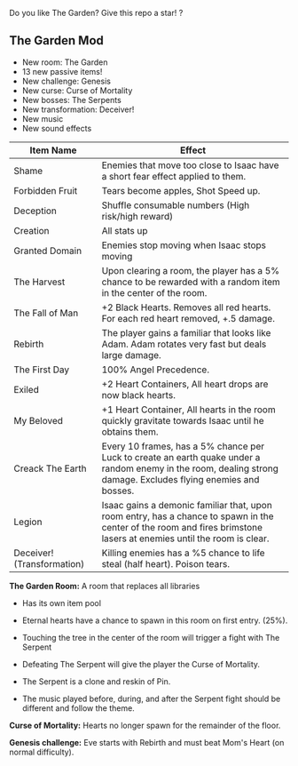 Do you like The Garden? Give this repo a star! ?

## The Garden Mod

* New room: The Garden
* 13 new passive items!
* New challenge: Genesis
* New curse: Curse of Mortality
* New bosses: The Serpents
* New transformation: Deceiver!
* New music
* New sound effects

|Item Name|Effect|
|---|---|
|Shame|Enemies that move too close to Isaac have a short fear effect applied to them.|
|Forbidden Fruit|Tears become apples, Shot Speed up.|
|Deception|Shuffle consumable numbers (High risk/high reward)|
|Creation|All stats up|
|Granted Domain|Enemies stop moving when Isaac stops moving|
|The Harvest|Upon clearing a room, the player has a 5% chance to be rewarded with a random item in the center of the room.|
|The Fall of Man|+2 Black Hearts. Removes all red hearts. For each red heart removed, +.5 damage.|
|Rebirth|The player gains a familiar that looks like Adam. Adam rotates very fast but deals large damage.|
|The First Day|100% Angel Precedence.|
|Exiled|+2 Heart Containers, All heart drops are now black hearts.|
|My Beloved|+1 Heart Container, All hearts in the room quickly gravitate towards Isaac until he obtains them.|
|Creack The Earth|Every 10 frames, has a 5% chance per Luck to create an earth quake under a random enemy in the room, dealing strong damage. Excludes flying enemies and bosses.|
|Legion|Isaac gains a demonic familiar that, upon room entry, has a chance to spawn in the center of the room and fires brimstone lasers at enemies until the room is clear.|
|Deceiver! (Transformation)|Killing enemies has a %5 chance to life steal (half heart). Poison tears.|

**The Garden Room:** A room that replaces all libraries 

* Has its own item pool

* Eternal hearts have a chance to spawn in this room on first entry. (25%).

* Touching the tree in the center of the room will trigger a fight with The Serpent
 * Defeating The Serpent will give the player the Curse of Mortality.
 * The Serpent is a clone and reskin of Pin.
 * The music played before, during, and after the Serpent fight should be different and follow the theme.
 
**Curse of Mortality:** Hearts no longer spawn for the remainder of the floor.

**Genesis challenge:** Eve starts with Rebirth and must beat Mom's Heart (on normal difficulty).